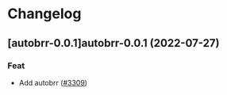 # Changelog



## [autobrr-0.0.1]autobrr-0.0.1 (2022-07-27)

### Feat

- Add autobrr ([#3309](https://github.com/truecharts/apps/issues/3309))
  
  
